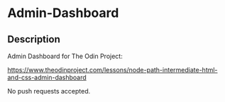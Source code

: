 # Admin-Dashboard

## Description

Admin Dashboard for The Odin Project:

https://www.theodinproject.com/lessons/node-path-intermediate-html-and-css-admin-dashboard

No push requests accepted.

